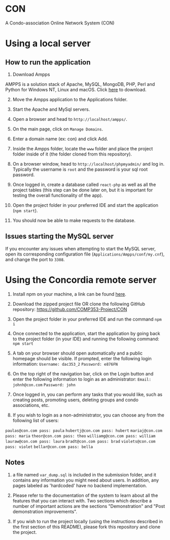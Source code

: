 # CON
A Condo-association Online Network System (CON)

# Using a local server

## How to run the application

1. Download Ampps

AMPPS is a solution stack of Apache, MySQL, MongoDB, PHP, Perl and Python for Windows NT, Linux and macOS. Click [here](https://ampps.com/downloads) to download.

2. Move the Ampps application to the Applications folder.

3. Start the Apache and MySql servers.

4. Open a browser and head to ```http://localhost/ampps/```.

5. On the main page, click on ```Manage Domains```.

6. Enter a domain name (ex: con) and click Add.

7. Inside the Ampps folder, locate the ```www``` folder and place the project folder inside of it (the folder cloned from this repository).

8. On a browser window, head to ```http://localhost/phpmyadmin/``` and log in. Typically the username is ```root``` and the password is your sql root password.

9. Once logged in, create a database called ```react-php``` as well as all the project tables (this step can be done later on, but it is important for testing the overall functionality of the app).

10. Open the project folder in your preferred IDE and start the application (```npm start```).

11. You should now be able to make requests to the database.

## Issues starting the MySQL server

If you encounter any issues when attempting to start the MySQL server, open its corresponding configuration file (```Applications/Ampps/conf/my.cnf```), and change the port to ```3308```.

# Using the Concordia remote server

1. Install npm on your machine, a link can be found [here](https://nodejs.org/en/).

2. Download the zipped project file OR clone the following GitHub repository: https://github.com/COMP353-Project/CON

3. Open the project folder in your preferred IDE and run the command `npm i`

4. Once connected to the application, start the application by going back to the project folder (in your IDE) and running the following command:
`npm start`

5. A tab on your browser should open automatically and a public homepage should be visible. If prompted, enter the following login information: 
`Username: dac353_2`
`Password: e876FN`

6. On the top right of the navigation bar, click on the Login button and enter the following information to login as an administrator:
`Email: johnh@con.com`
`Password: john`

7. Once logged in, you can perform any tasks that you would like, such as creating posts, promoting users, deleting groups and condo associations, etc.

8. If you wish to login as a non-administrator, you can choose any from the following list of users:

`paulas@con.com pass: paula`
`hubertj@con.com pass: hubert`
`mariaj@con.com pass: maria`
`theor@con.com pass: theo`
`williamg@con.com pass: william`
`lauraw@con.com pass: laura`
`bradt@con.com pass: brad`
`violets@con.com pass: violet`
`bellar@con.com pass: bella`

## Notes

1. a file named `var_dump.sql` is included in the submission folder, and it contains any information you might need about users. In addition, any pages labeled as 'hardcoded' have no backend implementation.

2. Please refer to the documentation of the system to learn about all the features that you can interact with. Two sections which describe a number of important actions are the sections "Demonstration" and "Post demonstration improvements".

3. If you wish to run the project locally (using the instructions described in the first section of this README), please fork this repository and clone the project.
